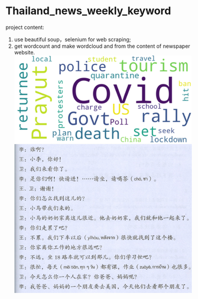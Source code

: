# Thailand_news_weekly_keyword

project content:
1. use beautiful soup，selenium for web scraping; 
2. get wordcount and make wordcloud and from the content of newspaper website.
![Alt](output.png)
![Alt](WordCount.png)
